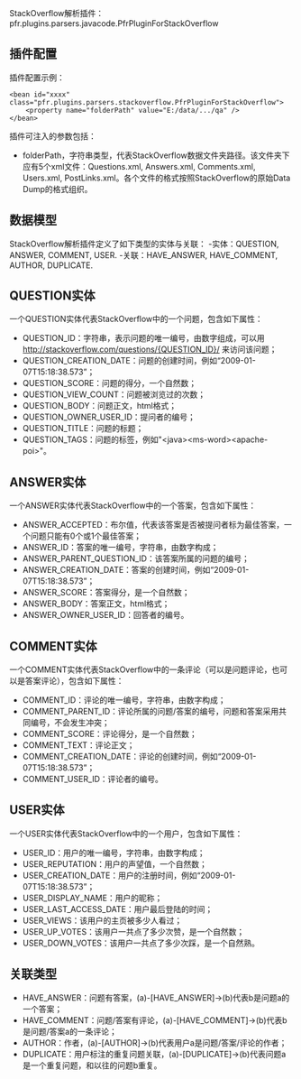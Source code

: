 StackOverflow解析插件：pfr.plugins.parsers.javacode.PfrPluginForStackOverflow

插件配置
-------------------------------

插件配置示例：

    <bean id="xxxx" class="pfr.plugins.parsers.stackoverflow.PfrPluginForStackOverflow">
        <property name="folderPath" value="E:/data/.../qa" />
    </bean>

插件可注入的参数包括：
- folderPath，字符串类型，代表StackOverflow数据文件夹路径。该文件夹下应有5个xml文件：Questions.xml, Answers.xml, Comments.xml, Users.xml, PostLinks.xml。各个文件的格式按照StackOverflow的原始Data Dump的格式组织。

数据模型
------------------------------

StackOverflow解析插件定义了如下类型的实体与关联：
-实体：QUESTION, ANSWER, COMMENT, USER.
-关联：HAVE_ANSWER, HAVE_COMMENT, AUTHOR, DUPLICATE.

QUESTION实体
-------------------------------
一个QUESTION实体代表StackOverflow中的一个问题，包含如下属性：
- QUESTION_ID：字符串，表示问题的唯一编号，由数字组成，可以用 http://stackoverflow.com/questions/{QUESTION_ID}/ 来访问该问题；
- QUESTION_CREATION_DATE：问题的创建时间，例如“2009-01-07T15:18:38.573”；
- QUESTION_SCORE：问题的得分，一个自然数；
- QUESTION_VIEW_COUNT：问题被浏览过的次数；
- QUESTION_BODY：问题正文，html格式；
- QUESTION_OWNER_USER_ID：提问者的编号；
- QUESTION_TITLE：问题的标题；
- QUESTION_TAGS：问题的标签，例如"&lt;java&gt;&lt;ms-word&gt;&lt;apache-poi&gt;"。

ANSWER实体
--------------------------------
一个ANSWER实体代表StackOverflow中的一个答案，包含如下属性：
- ANSWER_ACCEPTED：布尔值，代表该答案是否被提问者标为最佳答案，一个问题只能有0个或1个最佳答案；
- ANSWER_ID：答案的唯一编号，字符串，由数字构成；
- ANSWER_PARENT_QUESTION_ID：该答案所属的问题的编号；
- ANSWER_CREATION_DATE：答案的创建时间，例如“2009-01-07T15:18:38.573”；
- ANSWER_SCORE：答案得分，是一个自然数；
- ANSWER_BODY：答案正文，html格式；
- ANSWER_OWNER_USER_ID：回答者的编号。

COMMENT实体
-------------------------------
一个COMMENT实体代表StackOverflow中的一条评论（可以是问题评论，也可以是答案评论），包含如下属性：
- COMMENT_ID：评论的唯一编号，字符串，由数字构成；
- COMMENT_PARENT_ID：评论所属的问题/答案的编号，问题和答案采用共同编号，不会发生冲突；
- COMMENT_SCORE：评论得分，是一个自然数；
- COMMENT_TEXT：评论正文；
- COMMENT_CREATION_DATE：评论的创建时间，例如“2009-01-07T15:18:38.573”；
- COMMENT_USER_ID：评论者的编号。

USER实体
--------------------------------
一个USER实体代表StackOverflow中的一个用户，包含如下属性：
- USER_ID：用户的唯一编号，字符串，由数字构成；
- USER_REPUTATION：用户的声望值，一个自然数；
- USER_CREATION_DATE：用户的注册时间，例如“2009-01-07T15:18:38.573”；
- USER_DISPLAY_NAME：用户的昵称；
- USER_LAST_ACCESS_DATE：用户最后登陆的时间；
- USER_VIEWS：该用户的主页被多少人看过；
- USER_UP_VOTES：该用户一共点了多少次赞，是一个自然数；
- USER_DOWN_VOTES：该用户一共点了多少次踩，是一个自然熟。

关联类型
---------------------------------
- HAVE_ANSWER：问题有答案，(a)-[HAVE_ANSWER]->(b)代表b是问题a的一个答案；
- HAVE_COMMENT：问题/答案有评论，(a)-[HAVE_COMMENT]->(b)代表b是问题/答案a的一条评论；
- AUTHOR：作者，(a)-[AUTHOR]->(b)代表用户a是问题/答案/评论的作者；
- DUPLICATE：用户标注的重复问题关联，(a)-[DUPLICATE]->(b)代表问题a是一个重复问题，和以往的问题b重复。
